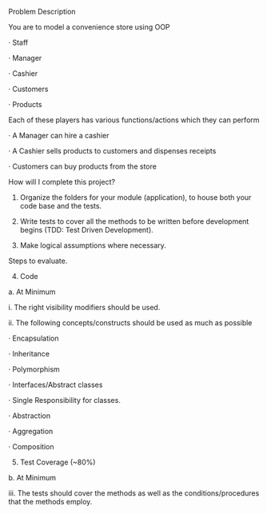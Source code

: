 Problem Description

You are to model a convenience store using OOP

· Staff

· Manager

· Cashier

· Customers

· Products

Each of these players has various functions/actions which they can perform

· A Manager can hire a cashier

· A Cashier sells products to customers and dispenses receipts

· Customers can buy products from the store

How will I complete this project?

1. Organize the folders for your module (application), to house both your code base and the tests.

2. Write tests to cover all the methods to be written before development begins (TDD: Test Driven Development).

3. Make logical assumptions where necessary.

Steps to evaluate.

4. Code

a. At Minimum

i. The right visibility modifiers should be used.

ii. The following concepts/constructs should be used as much as possible

· Encapsulation

· Inheritance

· Polymorphism

· Interfaces/Abstract classes

· Single Responsibility for classes.

· Abstraction

· Aggregation

· Composition

5. Test Coverage (~80%)

b. At Minimum

iii. The tests should cover the methods as well as the conditions/procedures that the methods employ.
